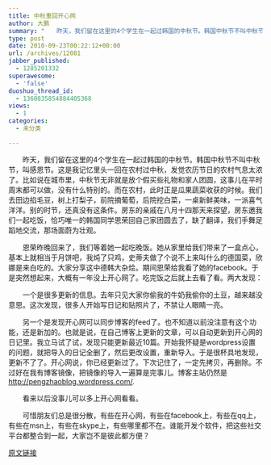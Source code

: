 ```yaml
---
title: 中秋重回开心网
author: 大鹏
summary: "　　昨天，我们留在这里的4个学生在一起过韩国的中秋节。韩国中秋节不叫中秋节，叫感恩节。这是我记忆里头一回在农村过中秋，发觉农历节日的农村气息太浓了。比如说在城市里，中秋节无非就是放个假买些礼物和家人团圆，这事儿在平时周末都可以做，没有什么特别的。而在农村，此时正是瓜果蔬菜收获的时候。我们去田边掐毛豆，树上打梨子，前院摘葡萄，后院挖白菜，一桌新鲜美味，一派喜气洋洋。别的时节，还真没有这条件。房东的亲戚在八月十四那天来探望，房东邀我们一起吃饭，恰巧唯一的韩国同学恩荣回自己家团圆去了，缺了翻译，我们手舞足蹈地交流，那场面蔚为壮观。"
type: post
date: 2010-09-23T00:22:12+00:00
url: /archives/12081
jabber_published:
  - 1285201332
superawesome:
  - 'false'
duoshuo_thread_id:
  - 1360835854884405368
views:
  - 1
categories:
  - 未分类

---
```

　　昨天，我们留在这里的4个学生在一起过韩国的中秋节。韩国中秋节不叫中秋节，叫感恩节。这是我记忆里头一回在农村过中秋，发觉农历节日的农村气息太浓了。比如说在城市里，中秋节无非就是放个假买些礼物和家人团圆，这事儿在平时周末都可以做，没有什么特别的。而在农村，此时正是瓜果蔬菜收获的时候。我们去田边掐毛豆，树上打梨子，前院摘葡萄，后院挖白菜，一桌新鲜美味，一派喜气洋洋。别的时节，还真没有这条件。房东的亲戚在八月十四那天来探望，房东邀我们一起吃饭，恰巧唯一的韩国同学恩荣回自己家团圆去了，缺了翻译，我们手舞足蹈地交流，那场面蔚为壮观。

　　恩荣昨晚回来了，我们等着她一起吃晚饭。她从家里给我们带来了一盒点心，基本上就相当于月饼吧，我炖了只鸡，史蒂夫做了个说不上来叫什么的德国菜，欣娜是来白吃的。大家分享这中德韩大杂烩。期间恩荣给我看了她的facebook。于是突然想起来，大概有一年没上开心网了。吃完饭之后就上去看了看。两大发现：
  
　　一个是很多更新的信息。去年只见大家你偷我的牛奶我偷你的土豆，越来越没意思。这次发现，很多人开始写日记和贴照片了，不禁让人眼睛一亮。

　　另一个是发现开心网可以同步博客的feed了。也不知道以前没注意有这个功能，还是新加的。也就是说，在自己博客上更新的文章，可以自动更新到开心网的日记里。我立马试了试，发现只能更新最近10篇。开始我怀疑是wordpress设置的问题，就把导入的日记全删了，然后更改设置，重新导入。于是很杯具地发现，更新不了了。开心网说，你已经更新过了。下次记住了，一定先拷贝，再删除。不过好在我有博客镜像，把镜像的导入一遍算是完事儿。博客主站仍然是 <http://pengzhaoblog.wordpress.com/>.

　　看来以后没事儿可以多上开心网看看。
  
　　可惜朋友们总是很分散，有些在开心网，有些在facebook上，有些在qq上，有些在msn上，有些在skype上，有些哪里都不在。谁能开发个软件，把这些社交平台都整合到一起，大家岂不是彼此都方便？

[原文链接](http://dapengde.com/archives/12081)

